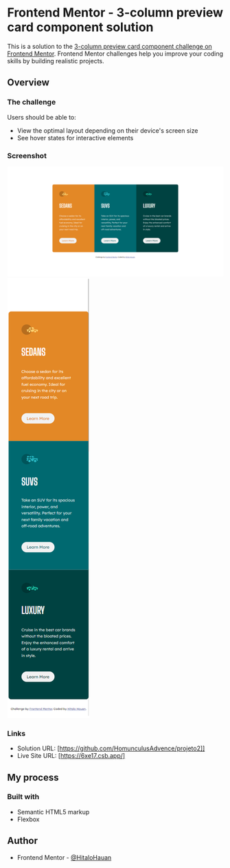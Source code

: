 # Frontend Mentor - 3-column preview card component solution

This is a solution to the [3-column preview card component challenge on Frontend Mentor](https://www.frontendmentor.io/challenges/3column-preview-card-component-pH92eAR2-). Frontend Mentor challenges help you improve your coding skills by building realistic projects.

## Overview

### The challenge

Users should be able to:

- View the optimal layout depending on their device's screen size
- See hover states for interactive elements

### Screenshot

![](./screenshot.jpg)
![](./screenshot2.jpg)


### Links

- Solution URL: [https://github.com/HomunculusAdvence/projeto2]]
- Live Site URL: [https://6xe17.csb.app/]

## My process

### Built with

- Semantic HTML5 markup
- Flexbox

## Author

- Frontend Mentor - [@HitaloHauan](https://www.frontendmentor.io/profile/HomunculusAdvence)
